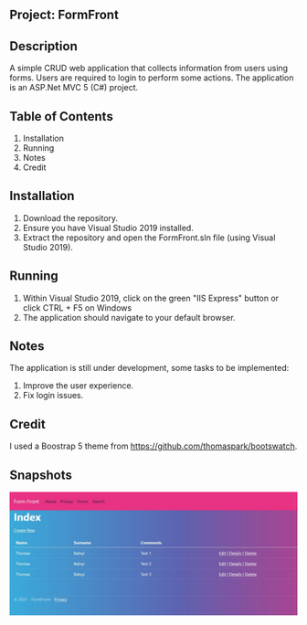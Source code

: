 ## Project: FormFront

## Description
A simple CRUD web application that collects information from users using forms. Users are required to login to perform some actions. The application is an ASP.Net MVC 5 (C#) project.

## Table of Contents
1. Installation
2. Running
3. Notes
4. Credit

## Installation
1. Download the repository.
2. Ensure you have Visual Studio 2019 installed.
3. Extract the repository and open the FormFront.sln file (using Visual Studio 2019).

## Running
1. Within Visual Studio 2019, click on the green "IIS Express" button or click CTRL + F5 on Windows
2. The application should navigate to your default browser.

## Notes
The application is still under development, some tasks to be implemented:
1. Improve the user experience.
2. Fix login issues.

## Credit
I used a Boostrap 5 theme from https://github.com/thomaspark/bootswatch.

## Snapshots
<p class="aligncenter">
  <img src="screenshots/three.JPG" width="750">
</p>
